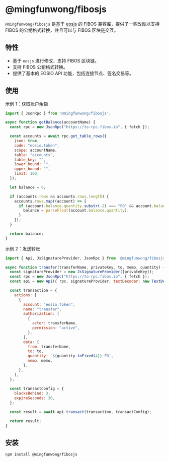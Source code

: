 # @mingfunwong/fibosjs

`@mingfunwong/fibosjs` 是基于 [eosjs](https://github.com/EOSIO/eosjs) 的 FIBOS 兼容库，提供了一些改动以支持 FIBOS 的公钥格式转换，并且可以与 FIBOS 区块链交互。

## 特性

- 基于 `eosjs` 进行修改，支持 FIBOS 区块链。
- 支持 FIBOS 公钥格式转换。
- 提供了基本的 EOSIO API 功能，包括连接节点、签名交易等。

## 使用
示例 1：获取账户余额
```javascript
import { JsonRpc } from '@mingfunwong/fibosjs';

async function getBalance(accountName) {
  const rpc = new JsonRpc("https://to-rpc.fibos.io", { fetch });

  const accounts = await rpc.get_table_rows({
    json: true,
    code: "eosio.token",
    scope: accountName,
    table: "accounts",
    table_key: "",
    lower_bound: "",
    upper_bound: "",
    limit: 100,
  });

  let balance = 0;

  if (accounts.rows && accounts.rows.length) {
    accounts.rows.map((account) => {
      if (account.balance.quantity.substr(-2) === "FO" && account.balance.contract === "eosio") {
        balance = parseFloat(account.balance.quantity);
      }
    });
  }

  return balance;
}
```

示例 2：发送转账
```javascript
import { Api, JsSignatureProvider, JsonRpc } from '@mingfunwong/fibosjs';

async function transfer(transferName, privateKey, to, memo, quantity) {
  const signatureProvider = new JsSignatureProvider([privateKey]);
  const rpc = new JsonRpc("https://to-rpc.fibos.io", { fetch });
  const api = new Api({ rpc, signatureProvider, textDecoder: new TextDecoder(), textEncoder: new TextEncoder() });

  const transaction = {
    actions: [
      {
        account: "eosio.token",
        name: "transfer",
        authorization: [
          {
            actor: transferName,
            permission: "active",
          },
        ],
        data: {
          from: transferName,
          to: to,
          quantity: `${quantity.toFixed(4)} FO`,
          memo: memo,
        },
      },
    ],
  };
  
  const transactConfig = {
    blocksBehind: 3,
    expireSeconds: 30,
  };

  const result = await api.transact(transaction, transactConfig);

  return result;
}
```

## 安装

```bash
npm install @mingfunwong/fibosjs
